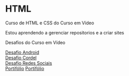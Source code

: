 # HTML
 Curso de HTML e CSS do Curso em Vídeo

Estou aprendendo a gerenciar repositorios e a criar sites<br>

Desafios do Curso em Vídeo

<a href="https://pauloprediger.github.io/HTML//desafios/android/index.html" target="_blank" rel="next">Desafio Android</a>
<br>
<a href="https://pauloprediger.github.io/HTML//desafios/cordel/index.html" target="_blank" rel="next">Desafio Cordel</a>
<br>
<a href="https://pauloprediger.github.io/rede-social/" target="_blank" rel="next">Desafio Redes Sociais</a>
<br>
<a href="https://pauloprediger.github.io/HTML/portifolio/index.html" target="_blank" rel="next">Portifólio</a>
<a href="https://pauloprediger.github.io/Login" target="_blank" rel="next">Portifólio</a>